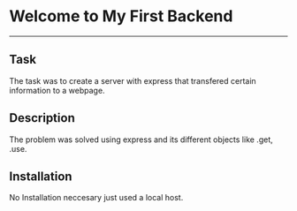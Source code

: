 # Welcome to My First Backend
***

## Task
The task was to create a server with express that transfered certain information to a webpage.

## Description
The problem was solved using express and its different objects like .get, .use. 

## Installation
No Installation neccesary just used a local host. 
